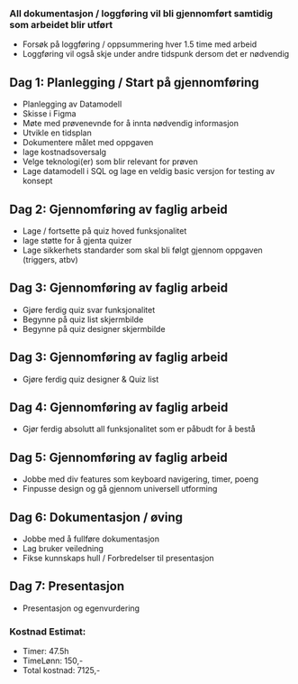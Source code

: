 ### All dokumentasjon / loggføring vil bli gjennomført samtidig som arbeidet blir utført
  - Forsøk på loggføring / oppsummering hver 1.5 time med arbeid
  - Loggføring vil også skje under andre tidspunk dersom det er nødvendig

## Dag 1: Planlegging / Start på gjennomføring
  - Planlegging av Datamodell
  - Skisse i Figma
  - Møte med prøvenevnde for å innta nødvendig informasjon
  - Utvikle en tidsplan
  - Dokumentere målet med oppgaven
  - lage kostnadsoversalg
  - Velge teknologi(er) som blir relevant for prøven
  - Lage datamodell i SQL og lage en veldig basic versjon for testing av konsept
    
## Dag 2: Gjennomføring av faglig arbeid 
  - Lage / fortsette på quiz hoved funksjonalitet
  - lage støtte for å gjenta quizer
  - Lage sikkerhets standarder som skal bli følgt gjennom oppgaven (triggers, atbv)
    
## Dag 3: Gjennomføring av faglig arbeid 
  - Gjøre ferdig quiz svar funksjonalitet
  - Begynne på quiz list skjermbilde
  - Begynne på quiz designer skjermbilde

## Dag 3: Gjennomføring av faglig arbeid 
  - Gjøre ferdig quiz designer & Quiz list

## Dag 4: Gjennomføring av faglig arbeid 
  - Gjør ferdig absolutt all funksjonalitet som er påbudt for å bestå
    
## Dag 5: Gjennomføring av faglig arbeid 
  - Jobbe med div features som keyboard navigering, timer, poeng
  - Finpusse design og gå gjennom universell utforming

## Dag 6: Dokumentasjon / øving 
  - Jobbe med å fullføre dokumentasjon
  - Lag bruker veiledning
  - Fikse kunnskaps hull / Forbredelser til presentasjon

## Dag 7: Presentasjon
  - Presentasjon og egenvurdering

### Kostnad Estimat:
  - Timer: 47.5h
  - TimeLønn: 150,-
  - Total kostnad: 7125,-
